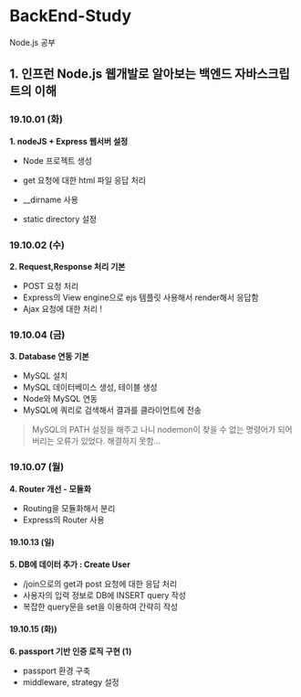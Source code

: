 # BackEnd-Study

Node.js 공부

## 1. 인프런 Node.js 웹개발로 알아보는 백엔드 자바스크립트의 이해

### 19.10.01 (화)

**1. nodeJS + Express 웹서버 설정**

- Node 프로젝트 생성

- get 요청에 대한 html 파일 응답 처리
- \_\_dirname 사용
- static directory 설정

### 19.10.02 (수)

**2. Request,Response 처리 기본**

- POST 요청 처리
- Express의 View engine으로 ejs 템플릿 사용해서 render해서 응답함
- Ajax 요청에 대한 처리 !

### 19.10.04 (금)

**3. Database 연동 기본**

- MySQL 설치
- MySQL 데이터베이스 생성, 테이블 생성
- Node와 MySQL 연동
- MySQL에 쿼리로 검색해서 결과를 클라이언트에 전송

> MySQL의 PATH 설정을 해주고 나니 nodemon이 찾을 수 없는 명령어가 되어버리는 오류가 있었다. 해결하지 못함...

### 19.10.07 (월)

**4. Router 개선 - 모듈화**

- Routing을 모듈화해서 분리
- Express의 Router 사용

#### 19.10.13 (일)

**5. DB에 데이터 추가 : Create User**

- /join으로의 get과 post 요청에 대한 응답 처리
- 사용자의 입력 정보로 DB에 INSERT query 작성
- 복잡한 query문을 set을 이용하여 간략히 작성

#### 19.10.15 (화))

**6. passport 기반 인증 로직 구현 (1)**

- passport 환경 구축
- middleware, strategy 설정
